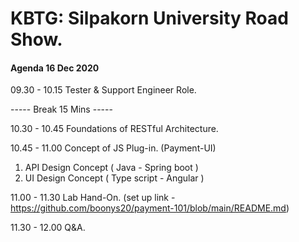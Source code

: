 # KBTG: Silpakorn University Road Show.

#### Agenda 16 Dec 2020

09.30 - 10.15  Tester & Support Engineer Role.

----- Break 15 Mins -----

10.30 - 10.45  Foundations of RESTful Architecture.

10.45 - 11.00  Concept of JS Plug-in. (Payment-UI)

   1)  API Design Concept ( Java - Spring boot )
   2)  UI Design Concept ( Type script - Angular )

11.00 - 11.30  Lab Hand-On. (set up link - https://github.com/boonys20/payment-101/blob/main/README.md)

11.30 - 12.00  Q&A.
